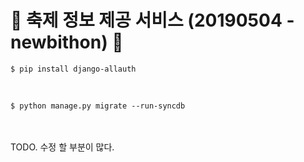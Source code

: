 # 🎇 축제 정보 제공 서비스 (20190504 - newbithon) 🎇



 	$ pip install django-allauth
  
<br>
  
 	$ python manage.py migrate --run-syncdb

<br>
<br>
TODO. 수정 할 부분이 많다.
